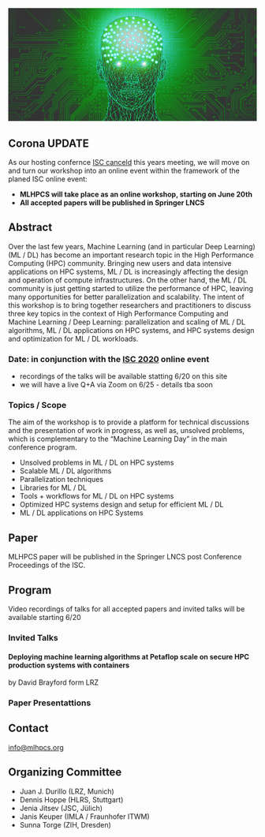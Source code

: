 <img src="MLHPCS.png">

## Corona UPDATE
As our hosting confernce [ISC canceld](https://www.isc-hpc.com/) this years meeting, we will move on and turn our workshop into an online event within the framework of the planed ISC online event: 
* **MLHPCS will take place as an online workshop, starting on June 20th** 
* **All accepted papers will be published in Springer LNCS**


## Abstract
Over the last few years, Machine Learning (and in particular Deep Learning) (ML / DL) has become an important research topic in the High Performance Computing (HPC) community. Bringing new users and data intensive applications on HPC systems, ML / DL is increasingly affecting the design and operation of compute infrastructures. On the other hand, the ML / DL community is just getting started to utilize the performance of HPC, leaving many opportunities for better parallelization and scalability. The intent of this workshop is to bring together researchers and practitioners to discuss three key topics in the context of High Performance Computing and Machine Learning / Deep Learning: parallelization and scaling of ML / DL algorithms, ML / DL applications on HPC systems, and HPC systems design and optimization for ML / DL workloads.  

### Date: in conjunction with the [ISC 2020](https://www.isc-hpc.com/) online event 
* recordings of the talks will be available statting 6/20 on this site
* we will have a live Q+A via Zoom on 6/25 - details tba soon

### Topics / Scope
The aim of the workshop is to provide a platform for technical discussions and the presentation of work in progress, as well as, unsolved problems, which is complementary to the “Machine Learning Day” in the main conference program.

* Unsolved problems in ML / DL on HPC systems
* Scalable ML / DL algorithms
* Parallelization techniques 
* Libraries for ML / DL
* Tools + workflows for ML / DL on HPC systems
* Optimized HPC systems design and setup for efficient ML / DL 
* ML / DL applications on HPC Systems 

## Paper
MLHPCS paper will be published in the Springer LNCS post Conference Proceedings of the ISC.

## Program
Video recordings of talks for all accepted papers and invited talks will be available starting 6/20 

### Invited Talks
#### Deploying machine learning algorithms at Petaflop scale on secure HPC production systems with containers
by David Brayford form LRZ


### Paper Presentattions

## Contact
info@mlhpcs.org

## Organizing Committee
* Juan J. Durillo (LRZ, Munich)
* Dennis Hoppe (HLRS, Stuttgart)
* Jenia Jitsev (JSC, Jülich)
* Janis Keuper (IMLA / Fraunhofer ITWM)
* Sunna Torge (ZIH, Dresden)



